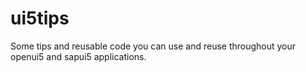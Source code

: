 # ui5tips
Some tips and reusable code you can use and reuse throughout your openui5 and sapui5 applications.

